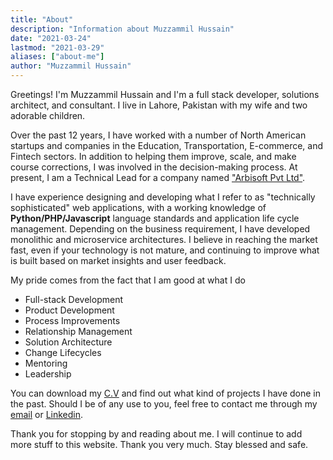 ```yaml
---
title: "About"
description: "Information about Muzzammil Hussain"
date: "2021-03-24"
lastmod: "2021-03-29"
aliases: ["about-me"]
author: "Muzzammil Hussain"
---
```

Greetings! I'm Muzzammil Hussain and I'm a full stack developer, solutions architect, and consultant. 
I live in Lahore, Pakistan with my wife and two adorable children.

Over the past 12 years, I have worked with a number of North American startups and companies in the Education, Transportation, E-commerce, and Fintech sectors. 
In addition to helping them improve, scale, and make course corrections, I was involved in the decision-making process. At present, I am a Technical Lead for a company named ["Arbisoft Pvt Ltd"](https://arbisoft.com).

I have experience designing and developing what I refer to as "technically sophisticated" web applications, with a working knowledge of **Python/PHP/Javascript** language standards and application life cycle management. 
Depending on the business requirement, I have developed monolithic and microservice architectures. 
I believe in reaching the market fast, even if your technology is not mature, and continuing to improve what is built based on market insights and user feedback.

My pride comes from the fact that I am good at what I do
* Full-stack Development
* Product Development 
* Process Improvements 
* Relationship Management 
* Solution Architecture 
* Change Lifecycles 
* Mentoring
* Leadership

You can download my [C.V](/muzzammil-hussain-cv.pdf) and find out what kind of projects I have done in the past. Should I be of any use to you, feel free to contact me through my [email](mailto:muzzammilz@gmail.com) or [Linkedin](https://www.linkedin.com/in/muzzammilz/).


Thank you for stopping by and reading about me. I will continue to add more stuff to this website. 
Thank you very much. Stay blessed and safe.
